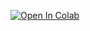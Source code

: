 [![Open In Colab](https://colab.research.google.com/assets/colab-badge.svg)](https://colab.research.google.com/github/p-p-p-p/store/blob/main/Spectral_Reflection_of_Visible_Light_on_Leaves.ipynb) <br>

